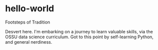 # hello-world
Footsteps of Tradition 

Desvert here. I'm embarking on a journey to learn 
valuable skills, via the OSSU data science curriculum. 
Got to this point by self-learning Python, and 
general nerdiness. 

